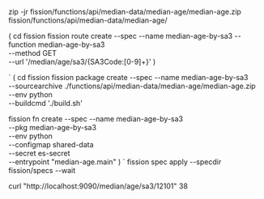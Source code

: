 zip -jr fission/functions/api/median-data/median-age/median-age.zip \
fission/functions/api/median-data/median-age/

(
cd fission
fission route create --spec --name median-age-by-sa3 --function median-age-by-sa3 \
--method GET \
--url '/median/age/sa3/{SA3Code:[0-9]+}'
)

`
(
cd fission
fission package create --spec --name median-age-by-sa3 \
--sourcearchive ./functions/api/median-data/median-age/median-age.zip \
--env python \
--buildcmd './build.sh'

fission fn create --spec --name median-age-by-sa3 \
--pkg median-age-by-sa3 \
--env python \
--configmap shared-data \
--secret es-secret \
--entrypoint "median-age.main"
)
`
fission spec apply --specdir fission/specs --wait 

curl "http://localhost:9090/median/age/sa3/12101"
38
